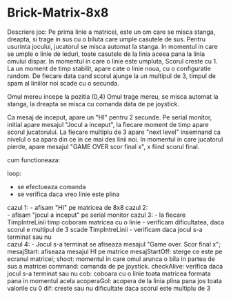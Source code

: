 # Brick-Matrix-8x8

Descriere joc: Pe prima linie a matricei, este un om care se misca stanga, dreapta, si trage in sus cu o biluta care umple
casutele de sus. Pentru usurinta jocului, jucatorul se misca automat la stanga. In momentul in care se umple o linie de leduri,
toate casutele de la linia aceea pana la linia omului dispar. In momentul in care o linie este umpluta, Scorul creste cu 1.
La un moment de timp stabilit, apare cate o linie noua, cu o configuratie random. De fiecare data cand scorul ajunge la un 
multipul de 3, timpul de spam al liniilor noi scade cu o secunda.

Omul mereu incepe la pozitia (0,4)
Omul trage mereu, se misca automat la stanga, la dreapta se misca cu comanda data de pe joystick.

Ca mesaj de inceput, apare un "HI" pentru 2 secunde.
Pe serial monitor, initial apare mesajul "Jocul a inceput", la fiecare moment de timp apare scorul jucatorului. La fiecare 
multiplu de 3 apare "next level" insemnand ca nivelul o sa apara din ce in ce mai des linii noi. In momentul in care jucatorul
pierde, apare mesajul "GAME OVER scor final x", x fiind scorul final.

cum functioneaza:

loop:
  - se efectueaza comanda
  - se verifica daca vreo linie este plina
  
  cazul 1: 
      - afisam "HI" pe matricea de 8x8
  cazul 2:  
      - afisam "jocul a inceput" pe serial monitor
  cazul 3: 
      - la fiecare TimpIntreLinii timp coboram matricea cu o linie
      - verificam dificultatea, daca scorul e multipul de 3 scade TimpIntreLinii
      - verificam daca jocul s-a terminat sau nu   
   cazul 4:
      - Jocul s-a terminat se afiseaza mesajul "Game over. Scor final x";
 mesajStart: afiseaza mesajul HI pe matrice
 mesajStartOff: sterge ce este pe ecranul matricei;
 shoot: momentul in care omul arunca o bila in partea de sus a matricei
 command: comanda de pe joystick.
 checkAlive: verifica daca jocul s-a terminat sau nu
 cob: coboara cu o linie toata matricea formata pana in momentul acela
 acoperaGol: acopera de la linia plina pana jos toata valorile cu 0
 dif: creste sau nu dificultate daca scorul este multiplu de 3
 
